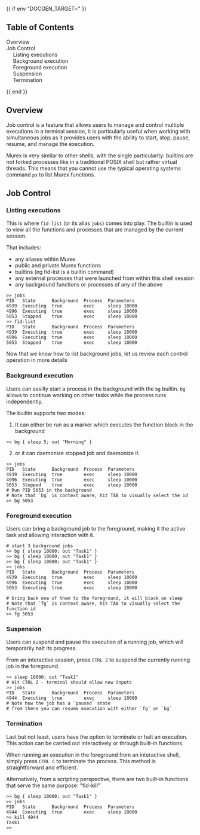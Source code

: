 {{ if env "DOCGEN_TARGET=" }}<h2>Table of Contents</h2>

<div id="toc">

- [Overview](#overview)
- [Job Control](#job-control)
  - [Listing executions](#listing-executions)
  - [Background execution](#background-execution)
  - [Foreground execution](#Foreground-execution)
  - [Suspension](#Suspension)
  - [Termination](#Termination)

</div>

{{ end }}

## Overview

Job control is a feature that allows users to manage and control multiple executions in a terminal session, it is particularly useful when working with simultaneous jobs as it provides users with the ability to start, stop, pause, resume, and manage the execution.

Murex is very similar to other shells, with the single particularity: builtins are not forked processes like in a traditional POSIX shell but rather virtual threads. This means that you cannot use the typical operating systems command `ps` to list Murex functions.

## Job Control

### Listing executions

This is where `fid-list` (or its alias `jobs`) comes into play. The builtin is used to view all the functions and processes that are managed by the current session.

That includes:

- any aliases within Murex
- public and private Murex functions
- builtins (eg fid-list is a builtin command)
- any external processes that were launched from within this shell session
- any background functions or processes of any of the above

```shell
>> jobs
PID   State      Background  Process  Parameters
4939  Executing  true        exec     sleep 10000
4996  Executing  true        exec     sleep 10000
5053  Stopped    true        exec     sleep 10000
>> fid-list
PID   State      Background  Process  Parameters
4939  Executing  true        exec     sleep 10000
4996  Executing  true        exec     sleep 10000
5053  Stopped    true        exec     sleep 10000
```

Now that we know how to list background jobs, let us review each control operation in more details

### Background execution

Users can easilly start a process in the background with the `bg` builtin. `bg` allows to continue working on other tasks while the process runs independently.

The builtin supports two modes:

1. It can either be run as a marker which executes the function block in the background

```shell
>> bg { sleep 5; out "Morning" }
```

2. or it can daemonize stopped job and daemonize it.

```shell
>> jobs
PID   State      Background  Process  Parameters
4939  Executing  true        exec     sleep 10000
4996  Executing  true        exec     sleep 10000
5053  Stopped    true        exec     sleep 10000
# Run PID 5053 in the background
# Note that `bg` is context aware, hit TAB to visually select the id
>> bg 5053
```

### Foreground execution

Users can bring a background job to the foreground, making it the active task and allowing interaction with it.

```shell
# start 3 background jobs
>> bg { sleep 10000; out "Task1" }
>> bg { sleep 10000; out "Task1" }
>> bg { sleep 10000; out "Task1" }
>> jobs
PID   State      Background  Process  Parameters
4939  Executing  true        exec     sleep 10000
4996  Executing  true        exec     sleep 10000
5053  Executing  true        exec     sleep 10000

# bring back one of them to the foreground, it will block on sleep
# Note that `fg` is context aware, hit TAB to visually select the function id
>> fg 5053

```

### Suspension

Users can suspend and pause the execution of a running job, which will temporarily halt its progress.

From an interactive session, press `CTRL Z` to suspend the currently running job in the foreground.

```shell
>> sleep 10000; out "Task1"
# Hit CTRL Z - terminal should allow new inputs
>> jobs
PID   State      Background  Process  Parameters
4944  Executing  true        exec     sleep 10000
# Note how the job has a `paused` state
# from there you can resume execution with either `fg` or `bg`
```

### Termination

Last but not least, users have the option to terminate or halt an execution. This action can be carried out interactively or through built-in functions.

When running an execution in the foreground from an interactive shell, simply press `CTRL C` to terminate the process. This method is straightforward and efficient.

Alternatively, from a scripting perspective, there are two built-in functions that serve the same purpose: "fid-kill"



```shell
>> bg { sleep 10000; out "Task1" }
>> jobs
PID   State      Background  Process  Parameters
4944  Executing  true        exec     sleep 10000
>> kill 4944
Task1
>>
```

